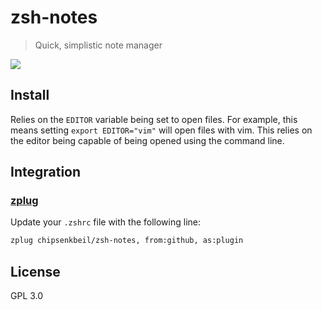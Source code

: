 # zsh-notes

> Quick, simplistic note manager

[![](https://raw.githubusercontent.com/wiki/chipsenkbeil/zsh-notes/img/demo.gif)][repo]

## Install

Relies on the `EDITOR` variable being set to open files. For example, this means
setting `export EDITOR="vim"` will open files with vim. This relies on the
editor being capable of being opened using the command line.

## Integration

### [zplug](https://github.com/zplug/zplug)

Update your `.zshrc` file with the following line:

```sh
zplug chipsenkbeil/zsh-notes, from:github, as:plugin
```

## License

GPL 3.0

[repo]: https://github.com/chipsenkbeil/zsh-notes
